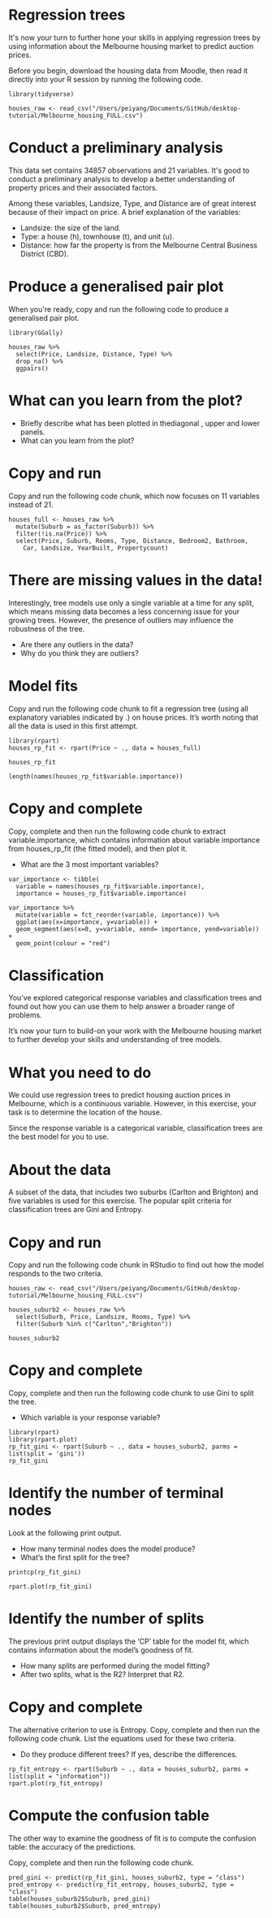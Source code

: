 # Regression trees
It's now your turn to further hone your skills in applying regression trees by using information about
the Melbourne housing market to predict auction prices.

Before you begin, download the housing data from Moodle, then read it directly into your R session by
running the following code.

```{r}
library(tidyverse)
```

```{r}
houses_raw <- read_csv("/Users/peiyang/Documents/GitHub/desktop-tutorial/Melbourne_housing_FULL.csv")
```

# Conduct a preliminary analysis

This data set contains 34857 observations and 21 variables. It's good to conduct a preliminary
analysis to develop a better understanding of property prices and their associated factors.

Among these variables, Landsize, Type, and Distance are of great interest because of their 
impact on price. A brief explanation of the variables:
  * Landsize: the size of the land.
  * Type: a house (h), townhouse (t), and unit (u).
  * Distance: how far the property is from the Melbourne Central Business District (CBD).


# Produce a generalised pair plot

When you're ready, copy and run the following code to produce a generalised
pair plot.
```{r}
library(GGally)
```

```{r}
houses_raw %>%
  select(Price, Landsize, Distance, Type) %>%
  drop_na() %>%
  ggpairs()
```


# What can you learn from the plot?
  * Briefly describe what has been plotted in thediagonal , upper and lower panels.
  * What can you learn from the plot?



# Copy and run

Copy and run the following code chunk, which now focuses on 11 variables instead of 21.

```{r}
houses_full <- houses_raw %>%
  mutate(Suburb = as_factor(Suburb)) %>%
  filter(!is.na(Price)) %>%
  select(Price, Suburb, Rooms, Type, Distance, Bedroom2, Bathroom, 
    Car, Landsize, YearBuilt, Propertycount)
```


# There are missing values in the data!

Interestingly, tree models use only a single variable at a time for any split, which means missing data
becomes a less concerning issue for your growing trees. However, the presence of outliers may influence
the robustness of the tree.
  * Are there any outliers in the data?
  * Why do you think they are outliers?



# Model fits
Copy and run the following code chunk to fit a regression tree (using all explanatory 
variables indicated by .) on house prices. It’s worth noting that all the data 
is used in this first attempt.

```{r}
library(rpart)
houses_rp_fit <- rpart(Price ~ ., data = houses_full)
```

```{r}
houses_rp_fit
```


```{r}
length(names(houses_rp_fit$variable.importance))
```


# Copy and complete
Copy, complete and then run the following code chunk to extract variable.importance, 
which contains information about variable importance from houses_rp_fit 
(the fitted model), and then plot it.

  * What are the 3 most important variables?


```{r}
var_importance <- tibble(
  variable = names(houses_rp_fit$variable.importance),
  importance = houses_rp_fit$variable.importance)

var_importance %>%
  mutate(variable = fct_reorder(variable, importance)) %>%
  ggplot(aes(x=importance, y=variable)) +
  geom_segment(aes(x=0, y=variable, xend= importance, yend=variable)) +
  geom_point(colour = "red")
```

# Classification
You’ve explored categorical response variables and classification trees and found out how you 
can use them to help answer a broader range of problems.

It’s now your turn to build-on your work with the Melbourne housing market to further develop 
your skills and understanding of tree models.

# What you need to do
We could use regression trees to predict housing auction prices in Melbourne, which is a 
continuous variable. However, in this exercise, your task is to determine the location of 
the house.

Since the response variable is a categorical variable, classification trees are the best model 
for you to use.

# About the data
A subset of the data, that includes two suburbs (Carlton and Brighton) and five variables is 
used for this exercise. The popular split criteria for classification trees are Gini and 
Entropy.


# Copy and run
Copy and run the following code chunk in RStudio to find out how the model responds to the 
two criteria.

```{r}
houses_raw <- read_csv("/Users/peiyang/Documents/GitHub/desktop-tutorial/Melbourne_housing_FULL.csv")
```

```{r}
houses_suburb2 <- houses_raw %>%
  select(Suburb, Price, Landsize, Rooms, Type) %>%
  filter(Suburb %in% c("Carlton","Brighton"))

houses_suburb2
```


# Copy and complete
Copy, complete and then run the following code chunk to use Gini to split the tree.

  * Which variable is your response variable?

```{r}
library(rpart)
library(rpart.plot)
rp_fit_gini <- rpart(Suburb ~ ., data = houses_suburb2, parms = list(split = 'gini'))
rp_fit_gini
```


# Identify the number of terminal nodes
Look at the following print output.

  * How many terminal nodes does the model produce?
  * What’s the first split for the tree?

```{r}
printcp(rp_fit_gini)
```

```{r}
rpart.plot(rp_fit_gini)
```


# Identify the number of splits
The previous print output displays the ‘CP’ table for the model fit, which contains information 
about the model’s goodness of fit.

  * How many splits are performed during the model fitting?
  * After two splits, what is the R2? Interpret that R2.


# Copy and complete
The alternative criterion to use is Entropy. Copy, complete and then run the following code chunk. 
List the equations used for these two criteria.

  * Do they produce different trees? If yes, describe the differences.

```{r}
rp_fit_entropy <- rpart(Suburb ~ ., data = houses_suburb2, parms = list(split = "information"))
rpart.plot(rp_fit_entropy)
```

# Compute the confusion table
The other way to examine the goodness of fit is to compute the confusion table: 
the accuracy of the predictions.

Copy, complete and then run the following code chunk.


```{r}
pred_gini <- predict(rp_fit_gini, houses_suburb2, type = "class")
pred_entropy <- predict(rp_fit_entropy, houses_suburb2, type = "class")
table(houses_suburb2$Suburb, pred_gini)
table(houses_suburb2$Suburb, pred_entropy)
```